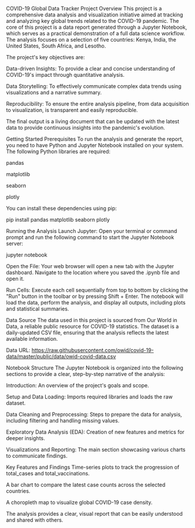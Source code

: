 COVID-19 Global Data Tracker
Project Overview
This project is a comprehensive data analysis and visualization initiative aimed at tracking and analyzing key global trends related to the COVID-19 pandemic. The core of this project is a data report generated through a Jupyter Notebook, which serves as a practical demonstration of a full data science workflow. The analysis focuses on a selection of five countries: Kenya, India, the United States, South Africa, and Lesotho.

The project's key objectives are:

Data-driven Insights: To provide a clear and concise understanding of COVID-19's impact through quantitative analysis.

Data Storytelling: To effectively communicate complex data trends using visualizations and a narrative summary.

Reproducibility: To ensure the entire analysis pipeline, from data acquisition to visualization, is transparent and easily reproducible.

The final output is a living document that can be updated with the latest data to provide continuous insights into the pandemic's evolution.

Getting Started
Prerequisites
To run the analysis and generate the report, you need to have Python and Jupyter Notebook installed on your system. The following Python libraries are required:

pandas

matplotlib

seaborn

plotly

You can install these dependencies using pip:

pip install pandas matplotlib seaborn plotly

Running the Analysis
Launch Jupyter: Open your terminal or command prompt and run the following command to start the Jupyter Notebook server:

jupyter notebook

Open the File: Your web browser will open a new tab with the Jupyter dashboard. Navigate to the location where you saved the .ipynb file and open it.

Run Cells: Execute each cell sequentially from top to bottom by clicking the "Run" button in the toolbar or by pressing Shift + Enter. The notebook will load the data, perform the analysis, and display all outputs, including plots and statistical summaries.

Data Source
The data used in this project is sourced from Our World in Data, a reliable public resource for COVID-19 statistics. The dataset is a daily-updated CSV file, ensuring that the analysis reflects the latest available information.

Data URL: https://raw.githubusercontent.com/owid/covid-19-data/master/public/data/owid-covid-data.csv

Notebook Structure
The Jupyter Notebook is organized into the following sections to provide a clear, step-by-step narrative of the analysis:

Introduction: An overview of the project's goals and scope.

Setup and Data Loading: Imports required libraries and loads the raw dataset.

Data Cleaning and Preprocessing: Steps to prepare the data for analysis, including filtering and handling missing values.

Exploratory Data Analysis (EDA): Creation of new features and metrics for deeper insights.

Visualizations and Reporting: The main section showcasing various charts to communicate findings.

Key Features and Findings
Time-series plots to track the progression of total_cases and total_vaccinations.

A bar chart to compare the latest case counts across the selected countries.

A choropleth map to visualize global COVID-19 case density.

The analysis provides a clear, visual report that can be easily understood and shared with others.
